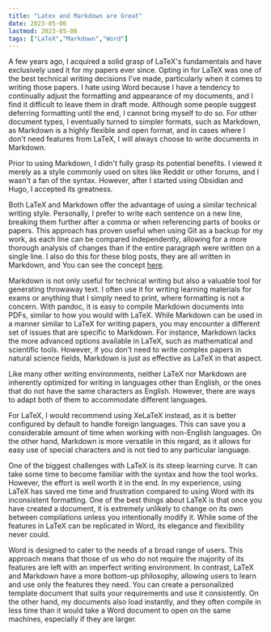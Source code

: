 ```yaml
---
title: "Latex and Markdown are Great"
date: 2023-05-06
lastmod: 2023-05-06
tags: ["LaTeX","Markdown","Word"]
---
```


A few years ago,
I acquired a solid grasp of LaTeX's fundamentals and have exclusively used it for my papers ever since.
Opting in for LaTeX was one of the best technical writing decisions I've made,
particularly when it comes to writing those papers.
I hate using Word because I have a tendency to continually adjust the formatting and appearance of my documents,
and I find it difficult to leave them in draft mode.
Although some people suggest deferring formatting until the end,
I cannot bring myself to do so.
For other document types,
I eventually turned to simpler formats,
such as Markdown,
as Markdown is a highly flexible and open format,
and in cases where I don't need features from LaTeX,
I will always choose to write documents in Markdown.

Prior to using Markdown,
I didn't fully grasp its potential benefits.
I viewed it merely as a style commonly used on sites like Reddit or other forums,
and I wasn't a fan of the syntax.
However,
after I started using Obsidian and Hugo,
I accepted its greatness.

Both LaTeX and Markdown offer the advantage of using a similar technical writing style.
Personally,
I prefer to write each sentence on a new line,
breaking them further after a comma or when referencing parts of books or papers.
This approach has proven useful when using Git as a backup for my work,
as each line can be compared independently,
allowing for a more thorough analysis of changes than if the entire paragraph were written on a single line.
I also do this for these blog posts,
they are all written in Markdown,
and You can see the concept [here](https://github.com/Fooftilly/Fooftilly.github.io/blob/master/content/opinion/latex-markdown.md).

Markdown is not only useful for technical writing but also a valuable tool for generating throwaway text.
I often use it for writing learning materials for exams or anything that I simply need to print,
where formatting is not a concern.
With pandoc,
it is easy to compile Markdown documents into PDFs,
similar to how you would with LaTeX.
While Markdown can be used in a manner similar to LaTeX for writing papers,
you may encounter a different set of issues that are specific to Markdown.
For instance,
Markdown lacks the more advanced options available in LaTeX,
such as mathematical and scientific tools.
However,
if you don't need to write complex papers in natural science fields,
Markdown is just as effective as LaTeX in that aspect.

Like many other writing environments,
neither LaTeX nor Markdown are inherently optimized for writing in languages other than English,
or the ones that do not have the same characters as English.
However,
there are ways to adapt both of them to accommodate different languages.

For LaTeX,
I would recommend using XeLaTeX instead,
as it is better configured by default to handle foreign languages.
This can save you a considerable amount of time when working with non-English languages.
On the other hand,
Markdown is more versatile in this regard,
as it allows for easy use of special characters and is not tied to any particular language.

One of the biggest challenges with LaTeX is its steep learning curve.
It can take some time to become familiar with the syntax and how the tool works.
However,
the effort is well worth it in the end.
In my experience,
using LaTeX has saved me time and frustration compared to using Word with its inconsistent formatting.
One of the best things about LaTeX is that once you have created a document,
it is extremely unlikely to change on its own between compilations unless you intentionally modify it.
While some of the features in LaTeX can be replicated in Word,
its elegance and flexibility never could.

Word is designed to cater to the needs of a broad range of users.
This approach means that those of us who do not require the majority of its features are left with an imperfect writing environment.
In contrast,
LaTeX and Markdown have a more bottom-up philosophy,
allowing users to learn and use only the features they need.
You can create a personalized template document that suits your requirements and use it consistently.
On the other hand,
my documents also load instantly,
and they often compile in less time than it would take a Word document to open on the same machines,
especially if they are larger.
